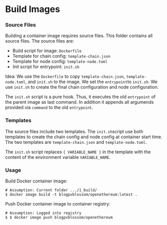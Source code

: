 # Build Images

### Source Files
Building a container image requires source files. This folder contains all source files. The source files are:
- Build script for image: `Dockerfile`
- Template for chain config: `template-chain.json`
- Template for node config: `template-node.toml`
- Init script for entrypoint: `init.sh`

Idea: We use the `Dockerfile` to copy `template-chain.json`, `template-node.toml`, and `init.sh` to the image. We set the `entrypoint`to `init.sh`. We use `init.sh` to create the final chain configuration and node configuration.

The `init.sh` script is a pure hook. Thus, it executes the old `entrypoint` of the parent image as last command. In addition it appends all argumends provided via `command` to the old `entrypoint`.

### Templates
The source files include two templates. The `init.sh`script use both templates to create the chain config and node config at container start time. The two templates are `template-chain.json` and `template-node.toml`.

The `init.sh` script replaces `{ VARIABLE_NAME }` in the template with the content of the environment variable `VARIABLE_NAME`.

### Usage

Build Docker container image:
```
# Assumption: Current folder .../1_build/
$ docker image build -t blogpvblossom/openethereum:latest .
```

Push Docker container image to container registry:
```
# Assumption: Logged into registry
$ $ docker image push blogpvblossom/openethereum
```